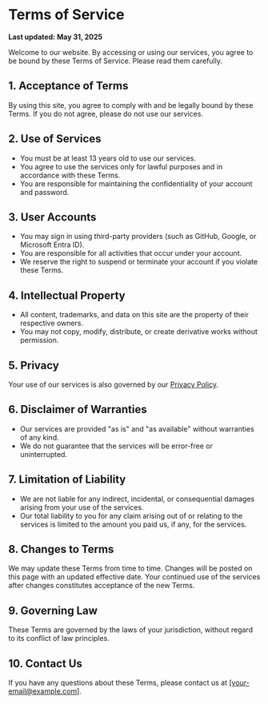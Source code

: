 # Terms of Service

**Last updated: May 31, 2025**

Welcome to our website. By accessing or using our services, you agree to be bound by these Terms of Service. Please read them carefully.

## 1. Acceptance of Terms
By using this site, you agree to comply with and be legally bound by these Terms. If you do not agree, please do not use our services.

## 2. Use of Services
- You must be at least 13 years old to use our services.
- You agree to use the services only for lawful purposes and in accordance with these Terms.
- You are responsible for maintaining the confidentiality of your account and password.

## 3. User Accounts
- You may sign in using third-party providers (such as GitHub, Google, or Microsoft Entra ID).
- You are responsible for all activities that occur under your account.
- We reserve the right to suspend or terminate your account if you violate these Terms.

## 4. Intellectual Property
- All content, trademarks, and data on this site are the property of their respective owners.
- You may not copy, modify, distribute, or create derivative works without permission.

## 5. Privacy
Your use of our services is also governed by our [Privacy Policy](./PrivacyPolicy.md).

## 6. Disclaimer of Warranties
- Our services are provided "as is" and "as available" without warranties of any kind.
- We do not guarantee that the services will be error-free or uninterrupted.

## 7. Limitation of Liability
- We are not liable for any indirect, incidental, or consequential damages arising from your use of the services.
- Our total liability to you for any claim arising out of or relating to the services is limited to the amount you paid us, if any, for the services.

## 8. Changes to Terms
We may update these Terms from time to time. Changes will be posted on this page with an updated effective date. Your continued use of the services after changes constitutes acceptance of the new Terms.

## 9. Governing Law
These Terms are governed by the laws of your jurisdiction, without regard to its conflict of law principles.

## 10. Contact Us
If you have any questions about these Terms, please contact us at [your-email@example.com].
